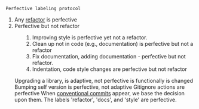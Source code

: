 
    
    Perfective labeling protocol





  1. Any <a href="refactor_protocol.html">refactor</a> is perfective
  1. Perfective but not refactor
    <ol>
        1. Improving style is perfective yet not a refactor.
        1. Clean up not in code (e.g., documentation) is perfective but not a refactor 
        1. Fix documentation, adding documentation - perfective but not refactor.
        1. Indentation, code style changes  are perfective but not refactor
    
  Upgrading a library, is adaptive, not perfective is functionally is changed
  Bumping self version is perfective, not adaptive
  Gitignore actions are perfective
     When [conventional commits](https://www.conventionalcommits.org/) appear, we base the decision upon them.
    The labels 'refactor', 'docs', and 'style' are perfective.

